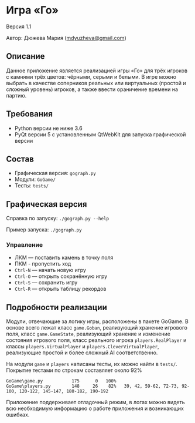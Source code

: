 # Игра «Го»
Версия 1.1

Автор: Дюжева Мария (mdyuzheva@gmail.com)


## Описание
Данное приложение является реализацией игры «Го» для трёх игроков 
с камнями трёх цветов: чёрными, серыми и белыми. В игре можно выбрать 
в качестве соперников реальных или виртуальных (простой и сложный уровень) игроков,
а также ввести ораничение времени на партию.


## Требования
* Python версии не ниже 3.6
* PyQt версии 5 с установленным QtWebKit для запуска графической версии


## Состав
* Графическая версия: `gograph.py`
* Модули: `GoGame/`
* Тесты: `tests/`


## Графическая версия
Справка по запуску: `./gograph.py --help`

Пример запуска: `./gograph.py`

### Управление

* ЛКМ — поставить камень в точку поля
* ПКМ - пропустить ход
* `Ctrl-N` — начать новую игру
* `Ctrl-O` — открыть сохранённую игру
* `Ctrl-S` — сохранить игру
* `Ctrl-R` — открыть таблицу рекордов


## Подробности реализации
Модули, отвечающие за логику игры, расположены в пакете GoGame.
В основе всего лежат класс `game.Goban`, реализующий хранение игрового поля,
класс `game.GameState`, реализующий хранение и изменение состояния игрового поля,
класс реального игрока `players.RealPlayer` и классы `players.VirtualPlayer` и 
`players.CleverVirtualPlayer`, реализующие простой и более сложный AI соответственно.

На модули `game` и `players` написаны тесты, их можно найти в `tests/`.
Покрытие тестами по строкам составляет около 92%

	GoGame\game.py           175      0   100%
	GoGame\players.py        148     26    82%   39, 42, 59-62, 72-73, 92-100, 120-122, 145-147, 180-182, 190-192

Приложение поддерживает отладочный режим, в логах можно видеть всю необходимую
информацию о работе приложения и возникающих ошибках.